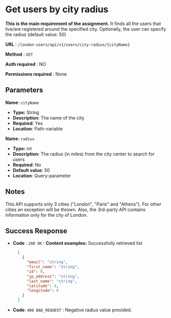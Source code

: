 # Get users by city radius

**This is the main requirement of the assignment.** It finds all the users that live/are registered
around the specified city. Optionally, the user can specify the radius (default value: 50)

**URL** : `/london-users/api/v1/users/city-radius/{cityName}`

**Method** : `GET`

**Auth required** : NO

**Permissions required** : None

## Parameters

**Name**: `cityName`
* **Type:** String
* **Description**: The name of the city
* **Required**: Yes
* **Location**: Path-variable 

**Name**: `radius`
* **Type:** int
* **Description**: The radius (in miles) from the city center to search for users 
* **Required**: No
* **Default value**: 50
* **Location**: Query-parameter


## Notes

This API supports only 3 cities ("London", "Paris" and "Athens"). For other cities an exception 
will be thrown. Also, the 3rd-party API contains information only for the city of London.

## Success Response

* **Code** : `200 OK` : **Content examples:**  Successfully retrieved list

  ```json
    [
      {
        "email": "string",
        "first_name": "string",
        "id": 0,
        "ip_address": "string",
        "last_name": "string",
        "latitude": 0,
        "longitude": 0
      }
    ]
  ```
* **Code**: `400 BAD_REQUEST` : Negative radius value provided.
